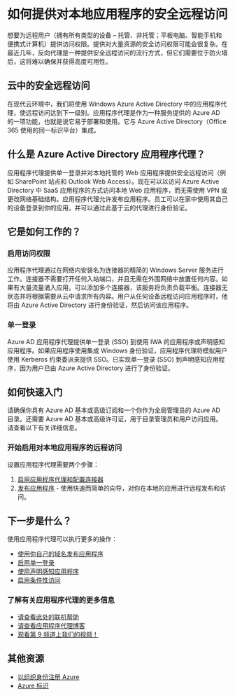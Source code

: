 <properties
	pageTitle="如何提供对本地应用的安全远程访问"
	description="介绍如何使用 Azure AD 应用程序代理提供对本地应用的安全远程访问。"
	services="active-directory"
	documentationCenter=""
	authors="rkarlin"
	manager="terrylan"
	editor=""/>

<tags
	ms.service="active-directory"
	ms.date="07/07/2015"
	wacn.date="08/29/2015"/>

# 如何提供对本地应用程序的安全远程访问

想要为远程用户（拥有所有类型的设备 – 托管、非托管；平板电脑、智能手机和便携式计算机）提供访问权限。提供对大量资源的安全访问权限可能会很复杂。在最近几年，反向代理是一种提供安全远程访问的流行方式，但它们需要位于防火墙后，这将难以确保并获得高度可用性。

## 云中的安全远程访问
在现代云环境中，我们将使用 Windows Azure Active Directory 中的应用程序代理，使远程访问达到下一级别。应用程序代理是作为一种服务提供的 Azure AD 的一项功能，也就是说它易于部署和使用。它与 Azure Active Directory（Office 365 使用的同一标识平台）集成。

## 什么是 Azure Active Directory 应用程序代理？
应用程序代理提供单一登录并对本地托管的 Web 应用程序提供安全远程访问（例如 SharePoint 站点和 Outlook Web Access）。现在可以以访问 Azure Active Directory 中 SaaS 应用程序的方式访问本地 Web 应用程序，而无需使用 VPN 或更改网络基础结构。应用程序代理允许发布应用程序。员工可以在家中使用其自己的设备登录到你的应用，并可以通过此基于云的代理进行身份验证。

## 它是如何工作的？
### 启用访问权限
应用程序代理通过在网络内安装名为连接器的精简的 Windows Server 服务进行工作。连接器不需要打开任何入站端口，并且无需在外围网络中放置任何内容。如果有大量流量涌入应用，可以添加多个连接器，该服务将负责负载平衡。连接器无状态并将根据需要从云中请求所有内容。用户从任何设备远程访问应用程序时，他将由 Azure Active Directory 进行身份验证，然后访问该应用程序。

### 单一登录
Azure AD 应用程序代理提供单一登录 (SSO) 到使用 IWA 的应用程序或声明感知应用程序。如果应用程序使用集成 Windows 身份验证，应用程序代理将模拟用户使用 Kerberos 约束委派来提供 SSO。已实现单一登录 (SSO) 到声明感知应用程序，因为用户已由 Azure Active Directory 进行了身份验证。

## 如何快速入门
请确保你具有 Azure AD 基本或高级订阅和一个你作为全局管理员的 Azure AD 目录。还需要 Azure AD 基本或高级许可证，用于目录管理员和用户访问应用。请查看以下有关详细信息。

### 开始启用对本地应用程序的远程访问
设置应用程序代理需要两个步骤：

1. [启用应用程序代理和配置连接器](/documentation/articles/active-directory-application-proxy-enable)<br>
2. [发布应用程序](/documentation/articles/active-directory-application-proxy-publish) - 使用快速而简单的向导，对你在本地的应用进行远程发布和访问。

## 下一步是什么？
使用应用程序代理可以执行更多的操作：


- [使用你自己的域名发布应用程序](https://msdn.microsoft.com/zh-cn/library/azure/mt210927.aspx)
- [启用单一登录](https://msdn.microsoft.com/zh-cn/library/azure/dn879065.aspx)
- [使用声明感知应用程序](https://msdn.microsoft.com/zh-cn/library/azure/mt210926.aspx)
- [启用条件性访问](https://msdn.microsoft.com/zh-cn/library/azure/dn931796.aspx)


### 了解有关应用程序代理的更多信息
- [请查看此处的联机帮助](https://msdn.microsoft.com/zh-cn/library/azure/dn768219.aspx)
- [请查看应用程序代理博客](http://blogs.technet.com/b/applicationproxyblog/)
- [观看第 9 频道上我们的视频！](http://channel9.msdn.com/events/Ignite/2015/BRK3864)

## 其他资源
* [以组织身份注册 Azure](/documentation/articles/sign-up-organization)
* [Azure 标识](/documentation/articles/fundamentals-identity)

<!---HONumber=67-->